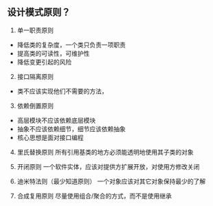## 设计模式原则？

1. 单一职责原则
- 降低类的复杂度，一个类只负责一项职责
- 提高类的可读性，可维护性
- 降低变更引起的风险

2. 接口隔离原则
- 类不应该实现他们不需要的方法，

3. 依赖倒置原则
- 高层模块不应该依赖底层模块
- 抽象不应该依赖细节，细节应该依赖抽象
- 核心思想是面对接口编程

4. 里氏替换原则
所有引用基类的地方必须能透明地使用其子类的对象

5. 开闭原则
一个软件实体，应该对提供方扩展开放，对使用方修改关闭

6. 迪米特法则（最少知道原则）
一个对象应该对其它对象保持最少的了解

7. 合成复用原则
尽量使用组合/聚合的方式，而不是使用继承
